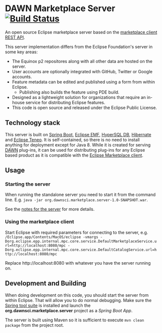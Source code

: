 # DAWN Marketplace Server [![Build Status](https://travis-ci.org/Itema-as/dawn-marketplace-server.svg?branch=master)](https://travis-ci.org/Itema-as/dawn-marketplace-server)

An open source Eclipse marketplace server based on the [marketplace client REST API](https://wiki.eclipse.org/Marketplace/REST).

This server implementation differs from the Eclipse Foundation's server in some key areas:
* The Equinox p2 repositores along with all other data are hosted on the server.
* User accounts are optionally integrated with GitHub, Twitter or Google accounts.
* Feature metadata can be edited and published using a form from within Eclipse.
  * Publishing also builds the feature using PDE build. 
* Designed as a lightweight solution for organizations that require an in-house service for distributing Eclipse features.
* This code is open source and released under the Eclipse Public License.

## Technology stack

This server is built on [Spring
Boot](http://projects.spring.io/spring-boot/), [Eclipse
EMF](https://eclipse.org/modeling/emf/), [HyperSQL DB](http://hsqldb.org),
[Hibernate](http://hibernate.org) and [Eclipse
Teneo](https://wiki.eclipse.org/Teneo).  It is self-contained, so there is
no need to install anything for deployment except for Java 8.  While it is
created for serving [DAWN](http://www.dawnsci.org) plug-ins, it can be used
for distributing plug-ins for any Eclipse based product as it is compatible
with the [Eclipse Marketplace client](https://www.eclipse.org/mpc/).

## Usage

### Starting the server

When running the standalone server you need to start it from the command
line.  E.g.  `java -jar org.dawnsci.marketplace.server-1.0-SNAPSHOT.war`.

See the [notes for the server](org.dawnsci.marketplace.server/README.md) for more details.

### Using the marketplace client

Start Eclipse with required parameters for connecting to the server, e.g. 
`/Eclipse.app/Contents/MacOS/eclipse -vmargs
-Dorg.eclipse.epp.internal.mpc.core.service.DefaultMarketplaceService.url=http://localhost:8080/mpc
-Dorg.eclipse.epp.internal.mpc.core.service.DefaultCatalogService.url=http://localhost:8080/mpc`

Replace http://localhost:8080 with whatever you have the server running on.

## Development and Building

When doing development on this code, you should start the server from within
Eclipse.  That will allow you to do normal debugging.  Make sure the [Spring
tool suite](https://marketplace.eclipse.org/content/spring-ide) is installed
and launch the __org.dawnsci.marketplace.server__ project as a _Spring Boot
App_.

The server is built using Maven so it is sufficient to execute `mvn clean
package` from the project root.
